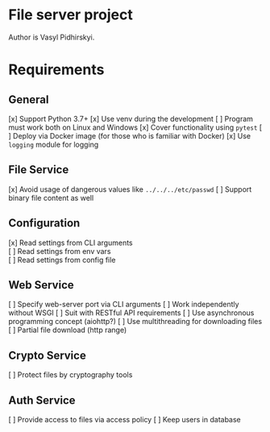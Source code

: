 
# File server project

Author is Vasyl Pidhirskyi.

# Requirements

## General

[x] Support Python 3.7+
[x] Use venv during the development
[ ] Program must work both on Linux and Windows
[x] Cover functionality using `pytest`
[ ] Deploy via Docker image (for those who is familiar with Docker)
[x] Use `logging` module for logging

## File Service

[x] Avoid usage of dangerous values like `../../../etc/passwd`
[ ] Support binary file content as well

## Configuration

[x] Read settings from CLI arguments  
[ ] Read settings from env vars  
[ ] Read settings from config file  

## Web Service

[ ] Specify web-server port via CLI arguments
[ ] Work independently without WSGI
[ ] Suit with RESTful API requirements
[ ] Use asynchronous programming concept (aiohttp?)
[ ] Use multithreading for downloading files
[ ] Partial file download (http range)

## Crypto Service

[ ] Protect files by cryptography tools

## Auth Service

[ ] Provide access to files via access policy
[ ] Keep users in database
